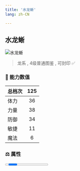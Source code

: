 ```yaml
---
title: '水龙蜥'
lang: zh-CN

---
```


<RouterBack />

## 水龙蜥

![水龙蜥](https://user-images.githubusercontent.com/78347270/115959065-51e1a180-a545-11eb-8420-da3d79dfaf1b.gif) 

> 龙系 , 4级普通图鉴<Card /> , 可封印 ✅


### 💪 能力数值

| 总档次       | 125            |
| :----------- |:-------------:|
| 体力      | 36   <Stars :number="3.5" />  |
| 力量      | 38   <Stars :number="4" />  |
| 防御      | 34   <Stars :number="3.5" />  | 
| 敏捷      | 11  <Stars :number="1" />  | 
| 魔法      | 6  <Stars :number="0.5" />   | 


### ⚖️ 属性


<Progress earth :number="0" />

<Progress water :number="8" />

<Progress fire :number="2" />

<Progress wind :number="0" />

### ✨ 技能栏 <Strong>7个</Strong>

- 攻击
- 防御

### 👶 1级出现点

- 索奇亚海底洞窟地下二楼， 参考坐标(8,47)












